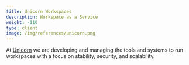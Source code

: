 ```yaml
---
title: Unicorn Workspaces
description: Workspace as a Service
weight: -110
type: client
image: /img/references/unicorn.png
---
```


At [Unicorn](https://www.unicorn.de/) we are developing and managing the tools and systems to run workspaces with a focus on stability, security, and scalability.
